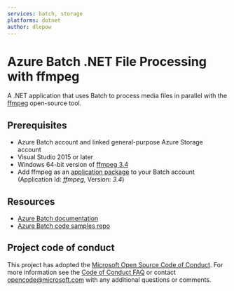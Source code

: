 ```yaml
---
services: batch, storage
platforms: dotnet
author: dlepow
---
```


# Azure Batch .NET File Processing with ffmpeg

A .NET application that uses Batch to process media files in parallel with the [ffmpeg](http://ffmpeg.org/) open-source tool. 


## Prerequisites

- Azure Batch account and linked general-purpose Azure Storage account
- Visual Studio 2015 or later
- Windows 64-bit version of [ffmpeg 3.4](https://ffmpeg.zeranoe.com/builds/win64/static/ffmpeg-3.4-win64-static.zip)
- Add ffmpeg as an [application package](https://docs.microsoft.com/azure/batch/batch-application-packages) to your Batch account (Application Id: *ffmpeg*, Version: *3.4*)

## Resources

- [Azure Batch documentation](https://docs.microsoft.com/azure/batch/)
- [Azure Batch code samples repo](https://github.com/Azure/azure-batch-samples)

## Project code of conduct

This project has adopted the [Microsoft Open Source Code of Conduct](https://opensource.microsoft.com/codeofconduct/). For more information see the [Code of Conduct FAQ](https://opensource.microsoft.com/codeofconduct/faq/) or contact [opencode@microsoft.com](mailto:opencode@microsoft.com) with any additional questions or comments.
